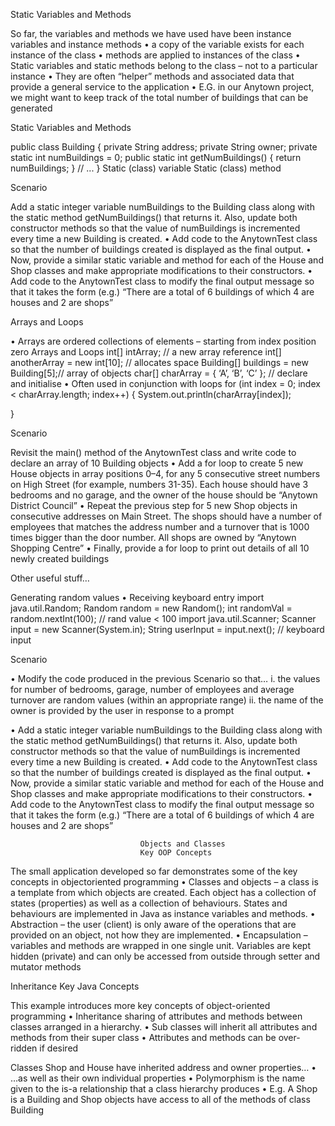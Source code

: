 
Static Variables and Methods

So far, the variables and methods we have used have been instance variables and instance
methods
• a copy of the variable exists for each instance of the class
• methods are applied to instances of the class
• Static variables and static methods belong to the class – not to a particular instance
• They are often “helper” methods and associated data that provide a general service
to the application
• E.G. in our Anytown project, we might want to keep track of the total number of
buildings that can be generated 

Static Variables and Methods

public class Building {
private String address;
private String owner;
private static int numBuildings = 0;
public static int getNumBuildings() {
return numBuildings;
}
// ...
}
Static (class) variable
Static (class) method

Scenario

Add a static integer variable numBuildings to the Building class along with the static
method getNumBuildings() that returns it. Also, update both constructor methods so that
the value of numBuildings is incremented every time a new Building is created.
• Add code to the AnytownTest class so that the number of buildings created is displayed as
the final output.
• Now, provide a similar static variable and method for each of the House and Shop classes and
make appropriate modifications to their constructors.
• Add code to the AnytownTest class to modify the final output message so that it takes the
form (e.g.)
“There are a total of 6 buildings of which 4 are houses and 2 are shops” 

Arrays and Loops

• Arrays are ordered collections of elements – starting from index position zero
Arrays and Loops
int[] intArray; // a new array reference
int[] anotherArray = new int[10]; // allocates space
Building[] buildings = new Building[5];// array of objects
char[] charArray = { ‘A’, ‘B’, ‘C’ }; // declare and initialise
• Often used in conjunction with loops
for (int index = 0; index < charArray.length; index++) {
System.out.println(charArray[index]);

}


Scenario

Revisit the main() method of the AnytownTest class and write code to declare an array of
10 Building objects
• Add a for loop to create 5 new House objects in array positions 0–4, for any 5 consecutive
street numbers on High Street (for example, numbers 31-35). Each house should have 3
bedrooms and no garage, and the owner of the house should be “Anytown District Council”
• Repeat the previous step for 5 new Shop objects in consecutive addresses on Main Street. The
shops should have a number of employees that matches the address number and a turnover
that is 1000 times bigger than the door number. All shops are owned by “Anytown Shopping
Centre”
• Finally, provide a for loop to print out details of all 10 newly created buildings

Other useful stuff…

Generating random values
• Receiving keyboard entry
import java.util.Random;
Random random = new Random();
int randomVal = random.nextInt(100); // rand value < 100
import java.util.Scanner;
Scanner input = new Scanner(System.in);
String userInput = input.next(); // keyboard input

Scenario

• Modify the code produced in the previous Scenario so that…
i. the values for number of bedrooms, garage, number of employees and average turnover
are random values (within an appropriate range)
ii. the name of the owner is provided by the user in response to a prompt




• Add a static integer variable numBuildings to the Building class along with the static
method getNumBuildings() that returns it. Also, update both constructor methods so that
the value of numBuildings is incremented every time a new Building is created.
• Add code to the AnytownTest class so that the number of buildings created is displayed as
the final output.
• Now, provide a similar static variable and method for each of the House and Shop classes and
make appropriate modifications to their constructors.
• Add code to the AnytownTest class to modify the final output message so that it takes the
form (e.g.)
“There are a total of 6 buildings of which 4 are houses and 2 are shops” 


                                 Objects and Classes
                                 Key OOP Concepts

The small application developed so far demonstrates some of the key concepts in objectoriented programming
• Classes and objects – a class is a template from which objects are created. Each object
has a collection of states (properties) as well as a collection of behaviours. States and
behaviours are implemented in Java as instance variables and methods.
• Abstraction – the user (client) is only aware of the operations that are provided on an
object, not how they are implemented.
• Encapsulation – variables and methods are wrapped in one single unit. Variables are
kept hidden (private) and can only be accessed from outside through setter and mutator
methods


Inheritance
Key Java Concepts

This example introduces more key concepts of object-oriented programming
• Inheritance sharing of attributes and methods between classes arranged in a hierarchy.
• Sub classes will inherit all attributes and methods from their super class
• Attributes and methods can be over-ridden if desired

Classes Shop and House have inherited address and
owner properties…
• …as well as their own individual properties
• Polymorphism is the name given to the is-a relationship that a class hierarchy produces
• E.g. A Shop is a Building and Shop objects have access to all of the methods of
class Building
